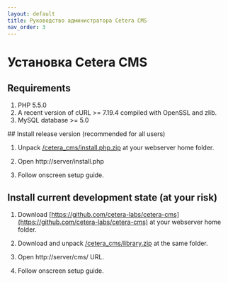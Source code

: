 ```yaml
---
layout: default
title: Руководство администратора Cetera CMS
nav_order: 3
---
```

# Установка Cetera CMS

## Requirements

1. PHP 5.5.0
2. A recent version of cURL >= 7.19.4 compiled with OpenSSL and zlib.
3. MySQL database >= 5.0

​## Install release version (recommended for all users)

1. Unpack [/cetera_cms/install.php.zip](https://cetera.ru/cetera_cms/install.php.zip) at your webserver home folder.

2. Open http://server/install.php

3. Follow onscreen setup guide.

## Install current development state (at your risk)

1. Download [https://github.com/cetera-labs/cetera-cms](https://github.com/cetera-labs/cetera-cms) at your webserver home folder.

2. Download and unpack [/cetera_cms/library.zip](https://cetera.ru/cetera_cms/library.zip) at the same folder.

3. Open http://server/cms/ URL.

4. Follow onscreen setup guide.